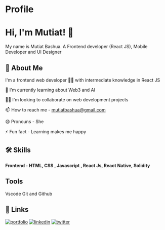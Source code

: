 
# Profile


# Hi, I'm Mutiat!  👋

My name is Mutiat Bashua.
A Frontend developer (React JS), Mobile Developer and UI Designer

## 🚀 About Me
I'm a frontend web developer 👩‍💻 with intermediate knowledge in React JS

🧠 I'm currently learning about Web3 and AI

👯‍♀️ I'm looking to collaborate on web development projects

📫 How to reach me - [mutiatbashua@gmail.com](mutiatbashua@gmail.com)

😄 Pronouns - She

⚡️ Fun fact - Learning makes me happy


## 🛠 Skills
#### Frontend - HTML, CSS , Javascript , React Js, React Native, Solidity


## Tools
Vscode
Git and Github


## 🔗 Links
[![portfolio](https://img.shields.io/badge/my_portfolio-000?style=for-the-badge&logo=ko-fi&logoColor=white)](https://portfolio.mutiatbash.repl.co/)
[![linkedin](https://img.shields.io/badge/linkedin-0A66C2?style=for-the-badge&logo=linkedin&logoColor=white)](https://www.linkedin.com/)
[![twitter](https://img.shields.io/badge/twitter-1DA1F2?style=for-the-badge&logo=twitter&logoColor=white)](https://twitter.com/)

